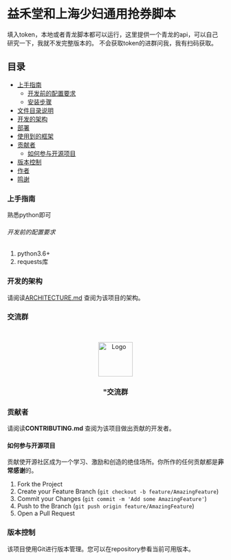 

# 益禾堂和上海少妇通用抢券脚本

填入token，本地或者青龙脚本都可以运行，这里提供一个青龙的api，可以自己研究一下，我就不发完整版本的。
不会获取token的进群问我，我有扫码获取。
 
## 目录

- [上手指南](#上手指南)
  - [开发前的配置要求](#开发前的配置要求)
  - [安装步骤](#安装步骤)
- [文件目录说明](#文件目录说明)
- [开发的架构](#开发的架构)
- [部署](#部署)
- [使用到的框架](#使用到的框架)
- [贡献者](#贡献者)
  - [如何参与开源项目](#如何参与开源项目)
- [版本控制](#版本控制)
- [作者](#作者)
- [鸣谢](#鸣谢)

### 上手指南

熟悉python即可



###### 开发前的配置要求

1. python3.6+
2. requests库








### 开发的架构 

请阅读[ARCHITECTURE.md](https://github.com/shaojintian/Best_README_template/blob/master/ARCHITECTURE.md) 查阅为该项目的架构。

### 交流群

<br />

<p align="center">
  <a href="[https://img1.imgtp.com/2023/10/07/hRmeK2cL.jpg](https://github.com/tt619252615/ant_yht/blob/master/chat.jpg)">
    <img src="images/logo.png" alt="Logo" width="80" height="80">
  </a>

  <h3 align="center">"交流群</h3>

</p>


### 贡献者

请阅读**CONTRIBUTING.md** 查阅为该项目做出贡献的开发者。

#### 如何参与开源项目

贡献使开源社区成为一个学习、激励和创造的绝佳场所。你所作的任何贡献都是**非常感谢**的。


1. Fork the Project
2. Create your Feature Branch (`git checkout -b feature/AmazingFeature`)
3. Commit your Changes (`git commit -m 'Add some AmazingFeature'`)
4. Push to the Branch (`git push origin feature/AmazingFeature`)
5. Open a Pull Request



### 版本控制

该项目使用Git进行版本管理。您可以在repository参看当前可用版本。




